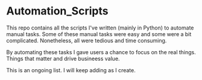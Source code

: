 # Automation_Scripts
This repo contains all the scripts I've written (mainly in Python) to automate manual tasks. Some of these manual tasks were easy and some were a bit complicated. Nonetheless, all were tedious and time consuming. 

By automating these tasks I gave users a chance to focus on the real things. Things that matter and drive busineess value. 

This is an ongoing list. I will keep adding as I create.


